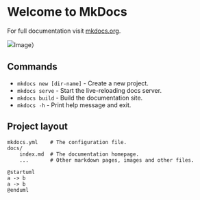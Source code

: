 # Welcome to MkDocs

For full documentation visit [mkdocs.org](https://www.mkdocs.org).

![Image）](https://images.unsplash.com/photo-1464983953574-0892a716854b?auto=format&fit=crop&w=800&q=80)

## Commands

* `mkdocs new [dir-name]` - Create a new project.
* `mkdocs serve` - Start the live-reloading docs server.
* `mkdocs build` - Build the documentation site.
* `mkdocs -h` - Print help message and exit.

## Project layout

    mkdocs.yml    # The configuration file.
    docs/
        index.md  # The documentation homepage.
        ...       # Other markdown pages, images and other files.

```plantuml
@startuml
a -> b
a -> b
@enduml
```

